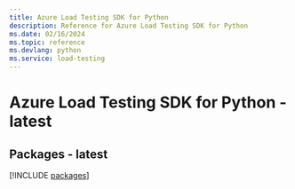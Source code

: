 ```yaml
---
title: Azure Load Testing SDK for Python
description: Reference for Azure Load Testing SDK for Python
ms.date: 02/16/2024
ms.topic: reference
ms.devlang: python
ms.service: load-testing
---
```

# Azure Load Testing SDK for Python - latest

## Packages - latest
[!INCLUDE [packages](load-testing-index.md)]